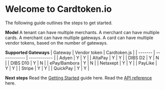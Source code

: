 # Welcome to Cardtoken.io
The following guide outlines the steps to get started.

**Model**
A tenant can have multiple merchants. A merchant can have multiple cards. A merchant can have multiple gateways. A card can have multiple vendor tokens, based on the number of gateways.

**Supported Gateways**
| Gateway | Vendor token | Cardtoken.js |
| ------- | ------------ | ------------ |
| Adyen | Y | Y |
| AltaPay | Y | Y |
| DIBS D2 | Y | N |
| DIBS D10 | Y | N |
| ePay/Bambora | Y | N |
| Netaxept | Y | Y |
| PayLike | Y | Y |
| Stripe | Y | Y |
| QuickPay | Y | Y |

**Next steps**
Read the [Getting Started](docs/getting-started.md) guide here.
Read the [API reference](api/) here.
